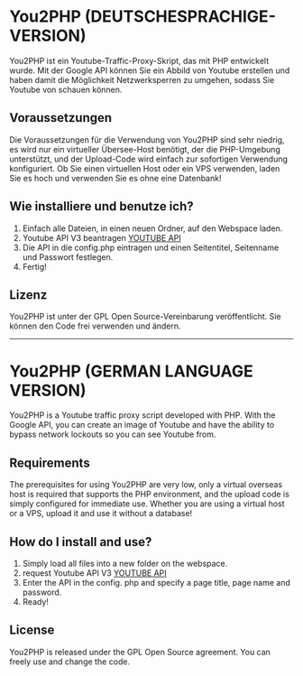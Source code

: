 # You2PHP (DEUTSCHESPRACHIGE-VERSION)
You2PHP ist ein Youtube-Traffic-Proxy-Skript, das mit PHP entwickelt wurde. Mit der Google API können Sie ein Abbild von Youtube erstellen und haben damit die Möglichkeit Netzwerksperren zu umgehen, sodass Sie Youtube von schauen können.

## Voraussetzungen
Die Voraussetzungen für die Verwendung von You2PHP sind sehr niedrig, es wird nur ein virtueller Übersee-Host benötigt, der die PHP-Umgebung unterstützt, und der Upload-Code wird einfach zur sofortigen Verwendung konfiguriert. Ob Sie einen virtuellen Host oder ein VPS verwenden, laden Sie es hoch und verwenden Sie es ohne eine Datenbank!

## Wie installiere und benutze ich?
1. Einfach alle Dateien, in einen neuen Ordner, auf den Webspace laden.
2. Youtube API V3 beantragen [YOUTUBE API](https://console.developers.google.com/apis/library/youtube.googleapis.com)
3. Die API in die config.php eintragen und einen Seitentitel, Seitenname und Passwort festlegen.
4. Fertig!

## Lizenz
You2PHP ist unter der GPL Open Source-Vereinbarung veröffentlicht. Sie können den Code frei verwenden und ändern.

----

# You2PHP (GERMAN LANGUAGE VERSION)
You2PHP is a Youtube traffic proxy script developed with PHP. With the Google API, you can create an image of Youtube and have the ability to bypass network lockouts so you can see Youtube from.

## Requirements
The prerequisites for using You2PHP are very low, only a virtual overseas host is required that supports the PHP environment, and the upload code is simply configured for immediate use. Whether you are using a virtual host or a VPS, upload it and use it without a database!

## How do I install and use?
1. Simply load all files into a new folder on the webspace.
2. request Youtube API V3 [YOUTUBE API](https://console.developers.google.com/apis/library/youtube.googleapis.com)
3. Enter the API in the config. php and specify a page title, page name and password.
4. Ready!

## License
You2PHP is released under the GPL Open Source agreement. You can freely use and change the code.
